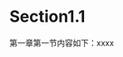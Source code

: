 <!--
 * @Author: xulei
 * @Date: 2020-07-19 16:53:44
 * @LastEditors: xulei
 * @LastEditTime: 2020-07-19 20:31:51
 * @FilePath: \gitBook\chapter1\section1.1.md
--> 
# Section1.1

第一章第一节内容如下：xxxx
